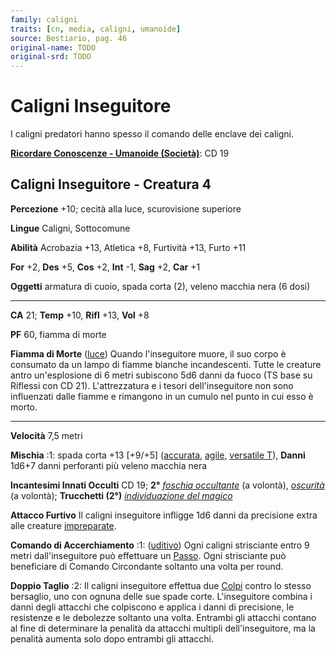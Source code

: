 ```yaml
---
family: caligni
traits: [cn, media, caligni, umanoide]
source: Bestiario, pag. 46
original-name: TODO
original-srd: TODO
---
```


# Caligni Inseguitore

I caligni predatori hanno spesso il comando delle enclave dei caligni.

**[Ricordare Conoscenze - Umanoide (Società)](/azioni/ricordare-conoscenze)**:
CD 19

## Caligni Inseguitore - Creatura 4

**Percezione** +10; cecità alla luce, scurovisione superiore

**Lingue** Caligni, Sottocomune

**Abilità** Acrobazia +13, Atletica +8, Furtività +13, Furto +11

**For** +2, **Des** +5, **Cos** +2, **Int** -1, **Sag** +2, **Car** +1

**Oggetti** armatura di cuoio, spada corta (2), veleno macchia nera (6 dosi)

---

**CA** 21; **Temp** +10, **Rifl** +13, **Vol** +8

**PF** 60, fiamma di morte

**Fiamma di Morte** ([luce](/tratti/luce)) Quando l'inseguitore muore, il suo
corpo è consumato da un lampo di fiamme bianche incandescenti. Tutte le creature
antro un'esplosione di 6 metri subiscono 5d6 danni da fuoco (TS base su Riflessi
con CD 21). L'attrezzatura e i tesori dell'inseguitore non sono influenzati
dalle fiamme e rimangono in un cumulo nel punto in cui esso è morto.

---

**Velocità** 7,5 metri

**Mischia** :1: spada corta +13 \[+9/+5] ([accurata](/tratti/accurata),
[agile](/tratti/agile), [versatile T](/tratti/versatile)), **Danni** 1d6+7 danni
perforanti più veleno macchia nera

**Incantesimi Innati Occulti** CD 19; **2°**
_[foschia occultante](/incantesimi/foschia-occultante)_ (a volontà),
_[oscurità](/incantesimi/oscurita)_ (a volontà); **Trucchetti (2°)**
_[individuazione del magico](/incantesimi/individuazione-del-magico)_

**Attacco Furtivo** Il caligni inseguitore infligge 1d6 danni da precisione
extra alle creature [impreparate](/condizioni/impreparato).

**Comando di Accerchiamento** :1: ([uditivo](/tratti/uditivo)) Ogni caligni
strisciante entro 9 metri dall'inseguitore può effettuare un
[Passo](/azioni/passo). Ogni strisciante può beneficiare di Comando Circondante
soltanto una volta per round.

**Doppio Taglio** :2: Il caligni inseguitore effettua due
[Colpi](/azioni/colpire) contro lo stesso bersaglio, uno con ognuna delle sue
spade corte. L'inseguitore combina i danni degli attacchi che colpiscono e
applica i danni di precisione, le resistenze e le debolezze soltanto una volta.
Entrambi gli attacchi contano al fine di determinare la penalità da attacchi
multipli dell'inseguitore, ma la penalità aumenta solo dopo entrambi gli
attacchi.
